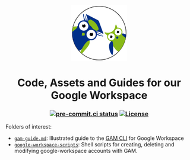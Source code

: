<p align="center">
  <a href="https://studenten-bilden-schueler.de"><img src="gmail/images/sbs-owls.svg" alt="Favicon" width=150></a>
</p>

<h1 align="center">
  Code, Assets and Guides for our Google Workspace
</h1>

<h3 align="center">

[![pre-commit.ci status](https://results.pre-commit.ci/badge/github/sbsev/google-workspace/main.svg)](https://results.pre-commit.ci/latest/github/sbsev/google-workspace/main)
[![License](https://img.shields.io/github/license/sbsev/google-workspace?label=License)](/license)

</h3>

Folders of interest:

- [`gam-guide.md`](gam-guide.md): Illustrated guide to the [GAM CLI](https://github.com/jay0lee/GAM) for Google Workspace
- [`google-workspace-scripts`](google-workspace-scripts): Shell scripts for creating, deleting and modifying google-workspace accounts with GAM.
